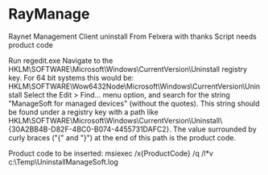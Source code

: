 # RayManage
Raynet Management Client uninstall
From Felxera with thanks
Script needs product code

Run regedit.exe
Navigate to the HKLM\SOFTWARE\Microsoft\Windows\CurrentVersion\Uninstall registry key. 
For 64 bit systems this would be: HKLM\SOFTWARE\Wow6432Node\Microsoft\Windows\CurrentVersion\Uninstall
Select the Edit > Find... menu option, and search for the string "ManageSoft for managed devices" (without the quotes).
This string should be found under a registry key with a path like 
HKLM\SOFTWARE\Microsoft\Windows\CurrentVersion\Uninstall\ {30A2BB4B-D82F-4BC0-B074-4455731DAFC2}. 
The value surrounded by curly braces ("{" and "}") at the end of this path is the product code.

Product code to be inserted:
msiexec /x{ProductCode} /q /l*v c:\Temp\UninstallManageSoft.log
